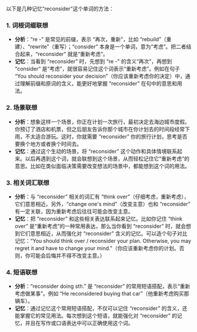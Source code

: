 以下是几种记忆“reconsider”这个单词的方法：

### 1. 词根词缀联想
 - **分析**：“re -” 是常见的前缀，表示 “再次，重新”，比如 “rebuild”（重建）、“rewrite”（重写）；“consider” 本身是一个单词，意为“考虑”。把二者结合起来，“reconsider” 就是“重新考虑”。
 - **记忆**：当看到 “reconsider” 时，先想到 “re -” 的含义“再次”，再想到 “consider” 是“考虑”，就很容易记住这个词表示“重新考虑”。例如在句子 “You should reconsider your decision”（你应该重新考虑你的决定）中，通过理解前缀和原词的含义，能更好地掌握 “reconsider” 在句中的意思和用法。

### 2. 场景联想
 - **分析**：想象这样一个场景，你正在计划一次旅行，最初决定去海边城市度假。你预订了酒店和机票，但之后朋友告诉你那个城市在你计划去的时间段经常下雨，不太适合游玩。这时，你就需要 “reconsider” 你的旅行计划，思考是否要换个地方或者换个时间去。
 - **记忆**：通过这个生动的场景，将 “reconsider” 这个动作和具体情境联系起来。以后再遇到这个词，就会联想到这个场景，从而轻松记住它“重新考虑”的意思。比如在类似面临决策需要改变想法的场景中，都能想到这个词的用法。

### 3. 相关词汇联想
 - **分析**：与 “reconsider” 相关的词汇有 “think over”（仔细考虑，重新考虑），它们意思相近。另外，“change one's mind”（改变主意）也和 “reconsider” 有一定关联，因为重新考虑后往往可能会改变主意。
 - **记忆**：把 “reconsider” 和这些相关表达联系起来记忆。比如你记住 “think over” 是“重新考虑”的一种常用表达，那么当你看到 “reconsider” 时，就会想到它们意思相近，从而强化对 “reconsider” 含义的记忆。可以造个句子对比记忆：“You should think over / reconsider your plan. Otherwise, you may regret it and have to change your mind.”（你应该重新考虑你的计划。否则，你可能会后悔并不得不改变主意。）

### 4. 短语联想
 - **分析**：“reconsider doing sth.” 是 “reconsider” 的常用短语搭配，表示“重新考虑做某事”。例如 “He reconsidered buying that car”（他重新考虑购买那辆车）。
 - **记忆**：通过记忆这个常用短语搭配，不仅可以记住 “reconsider” 的含义，还能掌握它的常见用法。每次想到这个短语，就能强化对 “reconsider” 的记忆，并且在写作或口语表达中可以正确使用这个词。 